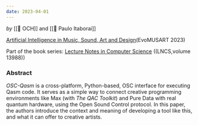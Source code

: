```yaml
---
date: 2023-04-01
---
```

_by_ [[👤 OCH]] and [[👤 Paulo Itaborai]]

[Artificial Intelligence in Music, Sound, Art and Design](https://link.springer.com/book/10.1007/978-3-031-29956-8)(EvoMUSART 2023)

Part of the book series: [Lecture Notes in Computer Science](https://www.springer.com/series/558) ((LNCS,volume 13988))

### Abstract

_OSC-Qasm_ is a cross-platform, Python-based, OSC interface for executing Qasm code. It serves as a simple way to connect creative programming environments like Max (with _The QAC Toolkit_) and Pure Data with real quantum hardware, using the Open Sound Control protocol. In this paper, the authors introduce the context and meaning of developing a tool like this, and what it can offer to creative artists.